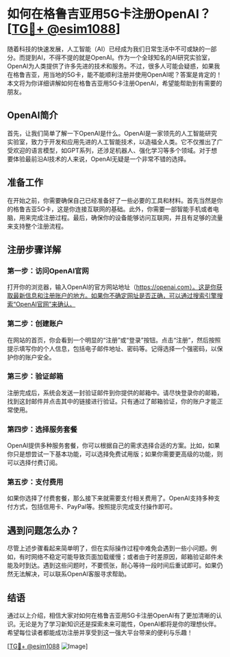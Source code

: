 # 如何在格鲁吉亚用5G卡注册OpenAI？[[TG💪+ @esim1088](https://t.me/s/esim1088)]

随着科技的快速发展，人工智能（AI）已经成为我们日常生活中不可或缺的一部分。而提到AI，不得不提的就是OpenAI。作为一个全球知名的AI研究实验室，OpenAI为人类提供了许多先进的技术和服务。不过，很多人可能会疑惑，如果我在格鲁吉亚，用当地的5G卡，能不能顺利注册并使用OpenAI呢？答案是肯定的！本文将为你详细讲解如何在格鲁吉亚用5G卡注册OpenAI，希望能帮助到有需要的朋友。

## OpenAI简介

首先，让我们简单了解一下OpenAI是什么。OpenAI是一家领先的人工智能研究实验室，致力于开发和应用先进的人工智能技术，以造福全人类。它不仅推出了广受欢迎的语言模型，如GPT系列，还涉足机器人、强化学习等多个领域。对于想要体验最前沿AI技术的人来说，OpenAI无疑是一个非常不错的选择。

## 准备工作

在开始之前，你需要确保自己已经准备好了一些必要的工具和材料。首先当然是你的格鲁吉亚5G卡，这是你连接互联网的基础。此外，你需要一部智能手机或者电脑，用来完成注册过程。最后，确保你的设备能够访问互联网，并且有足够的流量来支持整个注册流程。

## 注册步骤详解

### 第一步：访问OpenAI官网

打开你的浏览器，输入OpenAI的官方网站地址（https://openai.com）。这是你获取最新信息和注册账户的地方。如果你不确定网址是否正确，可以通过搜索引擎搜索“OpenAI官网”来确认。

### 第二步：创建账户

在网站的首页，你会看到一个明显的“注册”或“登录”按钮。点击“注册”，然后按照提示填写你的个人信息，包括电子邮件地址、密码等。记得选择一个强密码，以保护你的账户安全。

### 第三步：验证邮箱

注册完成后，系统会发送一封验证邮件到你提供的邮箱中。请尽快登录你的邮箱，找到这封邮件并点击其中的链接进行验证。只有通过了邮箱验证，你的账户才能正常使用。

### 第四步：选择服务套餐

OpenAI提供多种服务套餐，你可以根据自己的需求选择合适的方案。比如，如果你只是想尝试一下基本功能，可以选择免费试用版；如果你需要更高级的功能，则可以选择付费订阅。

### 第五步：支付费用

如果你选择了付费套餐，那么接下来就需要支付相关费用了。OpenAI支持多种支付方式，包括信用卡、PayPal等。按照提示完成支付操作即可。

## 遇到问题怎么办？

尽管上述步骤看起来简单明了，但在实际操作过程中难免会遇到一些小问题。例如，有时网络不稳定可能导致页面加载缓慢；或者由于时差原因，邮箱验证邮件未能及时到达。遇到这些问题时，不要慌张，耐心等待一段时间后重试即可。如果仍然无法解决，可以联系OpenAI客服寻求帮助。

## 结语

通过以上介绍，相信大家对如何在格鲁吉亚用5G卡注册OpenAI有了更加清晰的认识。无论是为了学习新知识还是探索未来可能性，OpenAI都将是你的理想伙伴。希望每位读者都能成功注册并享受到这一强大平台带来的便利与乐趣！

[[TG💪+ @esim1088](https://t.me/s/esim1088) ![Image](https://i.postimg.cc/4NQfJmqS/Snipaste-2025-05-13-00-14-12.png)]